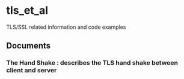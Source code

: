 # tls_et_al
TLS/SSL related information and code examples

## Documents

### The Hand Shake : describes the TLS hand shake between client and server


